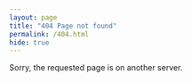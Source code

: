 ```yaml
---
layout: page
title: "404 Page not found"
permalink: /404.html
hide: true
---
```


Sorry, the requested page is on another server.
